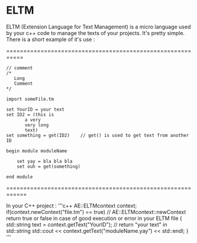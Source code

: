 # ELTM
ELTM (Extension Language for Text Management) is a micro language used by your c++ code to manage the texts of your projects. It's pretty simple.
There is a short example of it's use :

===========================================================

	// comment
	/*
	   Long
	   Comment
	*/

	import someFile.tm

	set YourID = your text
	set ID2 = (this is
		   a very
		   very long
		   text)
	set something = get(ID2)	// get() is used to get text from another ID

	begin module moduleName

		set yay = bla bla bla
		set ouh = get(something)

	end module

============================================================

In your C++ project :
'''c++
AE::ELTMcontext context;
if(context.newContext("file.tm") == true)	// AE::ELTMcontext::newContext return true or false in case of good execution or error in your ELTM file
{
	std::string text = context.getText("YourID"); // return "your text" in std::string
	std::cout << context.getText("moduleName.yay") << std::endl;
}
'''

